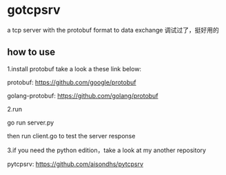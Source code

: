 # gotcpsrv
a tcp server with the protobuf format to data exchange
调试过了，挺好用的

## how to use

1.install protobuf take a look a these link below:

protobuf: https://github.com/google/protobuf

golang-protobuf: https://github.com/golang/protobuf


2.run

go run server.py

then run client.go to test the server response


3.if you need the python edition，take a look at my another repository

pytcpsrv: https://github.com/aisondhs/pytcpsrv
